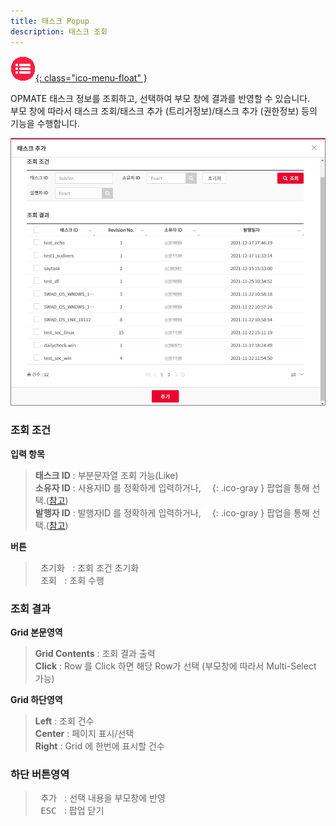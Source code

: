 ```yaml
---
title: 태스크 Popup
description: 태스크 조회
---
```


<link rel="stylesheet" type="text/css" href="css/opme.css">

<!-- Defined -->
[popup-task-lst]: img/popup-task-lst.png
[ico-search]: img/icon/ico-search.png
[popup-user]: popupuser.md

<!-- Floating Menu -->
[menu]: index.html "목차"
[ico-menu]: img/icon/ico-menu.png
[![목차][ico-menu]{: class="ico-menu-float" }][menu]


OPMATE 태스크 정보를 조회하고, 선택하여 부모 창에 결과를 반영할 수 있습니다.  
부모 창에 따라서 태스크 조회/태스크 추가 (트리거정보)/태스크 추가 (권한정보) 등의 기능을 수행합니다.

![태스크조회][popup-task-lst]

### **조회 조건**

**입력 항목**

> **태스크 ID** : 부분문자열 조회 가능(Like)  
> **소유자 ID** : 사용자ID 를 정확하게 입력하거나, ![소유자 조회][ico-search]{: .ico-gray } 팝업을 통해 선택.([참고][popup-user])  
> **발행자 ID** : 발행자ID 를 정확하게 입력하거나, ![발행자 조회][ico-search]{: .ico-gray } 팝업을 통해 선택.([참고][popup-user])

**버튼**

> <kbd class="btn-gray">&nbsp;초기화&nbsp;</kbd> : 조회 조건 초기화  
> <kbd class="btn-red">&nbsp;조회&nbsp;</kbd> : 조회 수행  
 
### **조회 결과**

**Grid 본문영역**

> **Grid Contents** : 조회 결과 출력  
> **Click** : Row 를 Click 하면 해당 Row가 선택 (부모창에 따라서 Multi-Select 가능)
 
**Grid 하단영역**

> **Left** : 조회 건수  
> **Center** : 페이지 표시/선택  
> **Right** : Grid 에 한번에 표시할 건수  

### **하단 버튼영역**

> <kbd class="btn-red">&nbsp;추가&nbsp;</kbd> : 선택 내용을 부모창에 반영  
> <kbd class="btn-gray">&nbsp;ESC&nbsp;</kbd> : 팝업 닫기
 